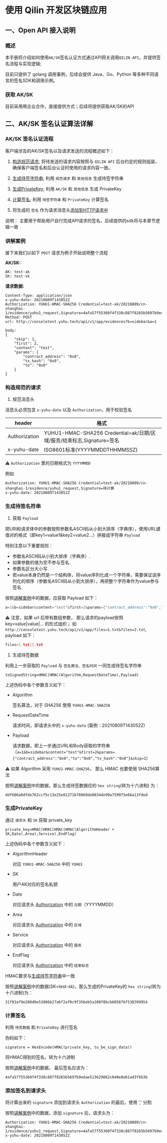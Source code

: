 # 使用 Qilin 开发区块链应用

## 一、Open API 接入说明

### 概述
本手册将介绍如何使用`AK/SK`签名认证方式通过API网关调用`QILIN API`，并提供签名流程与实现逻辑;

目前只提供了 golang 调用事例，后续会提供 Java、Go、Python 等多种不同语言的签名SDK和调用示例。

### 获取 AK/SK
目前采用用企业合作，直接提供方式；后续将提供获取AK/SK的API

## 二、AK/SK 签名认证算法详解

### AK/SK 签名认证流程

客户端涉及的AK/SK签名以及请求发送的流程概述如下：

1. [构造规范请求](#构造规范的请求);
将待发送的请求内容按照与 `QILIN API` 后台约定的规则组装，确保客户端签名和后台认证时使用的请求内容一致。

1. [生成待签字符串](#生成待签字符串);
利用 `规范请求` 和 `其他信息` 生成待签字符串

3. [生成PrivateKey](#生成privatekey);
利用 `AK/SK` 和 `其他信息` 生成 PrivateKey

4. [计算签名](#计算签名);
利用 `待签字符串` 和 `PrivateKey` 计算签名

5. 将生成的 `签名` 作为请求消息头[添加到HTTP请求中](#添加签名到请求头)

说明：
主要用于帮助用户自行完成API请求的签名，后续提供的sdk将与本章节逻辑一致

### 讲解案例
接下来我们以如下 `POST` 请求为例子开始说明整个流程

**AK/SK:**
```
AK: test-ak
SK: test-sk
```

**请求数据:**
```
Content-Type: application/json
x-yuhu-date: 20210809T143052Z
Authorization: YUHU1-HMAC-SHA256 Credential=test-ak/20210809/cn-shanghai-1/evidence/yuhu1_request,Signature=4afa57f55360f4f338c887f8265b5697b9edae513629062c040e8e61ad3f6b3b
Method: POST
url: http://consoletest.yuhu.tech/api/v1/app/evidences?b=sidebar&a=1

body:
{
    "skip": 1,
    "first": 2,
    "content": "test",
    "params": {
        "contract_address": "0x0",
        "tx_hash": "0x0",
        "to": "0x0"
    }
}
```

### 构造规范的请求

1. 规范消息头

消息头必须包含 `x-yuhu-date` 以及 `Authorization`，用于校验签名

| header        | 格式                                                                  |
| ------------- | --------------------------------------------------------------------- |
| Authorization | YUHU1-HMAC-SHA256 Credential=ak/⽇期/区域/服务/结束标志,Signature=签名 |
| x-yuhu-date   | ISO8601标准(YYYYMMDDTHHMMSSZ)                                         |

⚠️ `Authorization` 里的⽇期格式为 `YYYYMMDD`

例如
```
Authorization: YUHU1-HMAC-SHA256 Credential=test-ak/20210809/cn-shanghai-1/evidence/yuhu1_request,Signature=待计算
x-yuhu-date: 20210809T143052Z
```

### 生成待签名符串
1. 获取 `Payload`

把URl和请求体中的参数按照参数名ASCII码从小到大排序（字典序），使用URL键值对的格式（即key1=value1&key2=value2...）拼接成字符串   `Payload`

特别注意以下重要规则：
- 参数名ASCII码从小到大排序（字典序）.
- 如果参数的值为空不参与签名.
- 参数名区分大小写.
- 若value本身仍然是一个结构体，将value序列化成一个字符串，需要保证该序列化的顺序（参数名ASCII码从小到大排序），再把整个字符串作为value参与签名.

按照[讲解案例](#讲解案例)中的数据，应获取 Payload 如下：
```go
a=1&b=sidebar&content="test"&first=2&params={"contract_address":"0x0","to":"0x0","tx_hash":"0x0"}&skip=1
```

⚠️ 注意，如果 url 后带有数组参数， 那么请求的payload安照 key=value|value|... 的形式组织；
如 `http://consoletest.yuhu.tech/api/v1/app/files=1.txt&files=2.txt`, payload 如下：
```go
files=1.txt|2.txt
```

1. 生成待签数据

利用上一步获取的 `Payload` 与 `签名算法、签名时间` 一同生成待签名字符串
```
toSignedString=HMAC(HMAC(Algorithm,RequestDateTime),Payload)
```
上述伪码中各个参数含义如下：
- Algorithm

  签名算法，对于 SHA256 使用 `YUHU1-HMAC-SHA256`
- RequestDateTime

  请求时间，即请求头中的 `x-yuhu-date` (案例：20210809T143052Z)
- Payload

  请求数据，即上一步通过URL和Body获取的字符串（`a=1&b=sidebar&content="test"&first=2&params={"contract_address":"0x0","to":"0x0","tx_hash":"0x0"}&skip=1`）

⚠️ 如果 Algorithm 采用 `YUHU1-HMAC-SHA256`， 那么 HMAC 也要使用 SHA256算法

按照[讲解案例](#讲解案例)中的数据，那么生成待签数据应的 `hex string`(转为十六进制) 为：
```
ddf686a0dfde762ccf5c13e25e81271b70869de0834de99a759975e66a13fded
```

### 生成PrivateKey
通过 `请求头` 和 `SK` 获取 private_key
```
private_key=HMAC(HMAC(HMAC(HMAC(AlgorithmHeader + SK,Date),Area),Service),EndFlag)
```
上述伪码中各个参数含义如下：
- AlgorithmHeader

  对应 `YUHU1-HMAC-SHA256` 中的 `YUHU1`
- SK

  用户AK对应的签名私钥
- Date

  对应请求头 [Authorization](#构造规范的请求) 中的 `日期`（YYYYMMDD）
- Area

  对应请求头 [Authorization](#构造规范的请求) 中的 `区域`
- Service

  对应请求头 [Authorization](#构造规范的请求) 中的 `服务`
- EndFlag

  对应请求头 [Authorization](#构造规范的请求) 中的 `结束标志`

HMAC要求与[生成待签字符串](#生成待签字符串)中一致

按照[讲解案例](#讲解案例)中的数据(SK=test-sk)，那么生成的PrivateKey的 `hex string`(转为十六进制)为：

```
31f83af9e288d0e53886b27a6f2af0c9f356eb5a100f8bcb605876f538399954
```

### 计算签名

利用 `待签数据` 和 `PrivateKey` 进行签名

伪码如下：
```
signature = HexEncode(HMAC(private_key, to_be_sign_data))
```
将HMAC得到的签名，转为十六进制

按照[讲解案例](#讲解案例)中的数据， 最后签名应该为：
```
4afa57f55360f4f338c887f8265b5697b9edae513629062c040e8e61ad3f6b3b
```

### 添加签名到请求头
将计算出来的 `signature` 添加到请求头 `Authorization` 的最后，使用 ',' 分割

按照[讲解案例](#讲解案例)中的数据，添加 `signature` 后，请求头为：

```
Authorization: YUHU1-HMAC-SHA256 Credential=test-ak/20210809/cn-shanghai-1/evidence/yuhu1_request,Signature=4afa57f55360f4f338c887f8265b5697b9edae513629062c040e8e61ad3f6b3b
x-yuhu-date: 20210809T143052Z
```